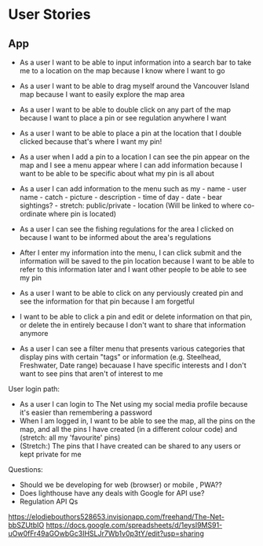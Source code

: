 # User Stories

## App

- As a user I want to be able to input information into a search bar to take me to a location on the map because I know where I want to go
- As a user I want to be able to drag myself around the Vancouver Island map because I want to easily explore the map area
- As a user I want to be able to double click on any part of the map because I want to place a pin or see regulation anywhere I want
- As a user I want to be able to place a pin at the location that I double clicked because that's where I want my pin!
- As a user when I add a pin to a location I can see the pin appear on the map and I see a menu appear where I can add information because I want to be able to be specific about what my pin is all about

- As a user I can add information to the menu such as my
        - name
        - user name 
        - catch
        - picture 
        - description 
        - time of day
        - date
        - bear sightings?
        - stretch: public/private
        - location (Will be linked to where co-ordinate where pin is located)
      

- As a user I can see the fishing regulations for the area I clicked on because I want to be informed about the area's regulations 
- After I enter my information into the menu, I can click submit and the information will be saved to the pin location because I want to be able to refer to this information later and I want other people to be able to see my pin
- As a user I want to be able to click on any perviously created pin and see the information for that pin because I am forgetful
- I want to be able to click a pin and edit or delete information on that pin, or delete the in entirely because I don't want to share that information anymore

- As a user I can see a filter menu that presents various categories that display pins with certain "tags" or information (e.g. Steelhead, Freshwater, Date range) becauase I have specific interests and I don't want to see pins that aren't of interest to me

User login path:

- As a user I can login to The Net using my social media profile because it's easier than remembering a password
- When I am logged in, I want to be able to see the map, all the pins on the map, and all the pins I have created (in a different colour code) and (stretch: all my 'favourite' pins)
- (Stretch:) The pins that I have created can be shared to any users or kept private for me


Questions:

- Should we be developing for web (browser) or mobile , PWA??
- Does lighthouse have any deals with Google for API use?
- Regulation API Qs


https://elodiebouthors528653.invisionapp.com/freehand/The-Net-bbSZUtbIO
https://docs.google.com/spreadsheets/d/1eysI9MS91-uOw0fFr49aGOwbGc3IHSLJr7Wb1v0p3tY/edit?usp=sharing